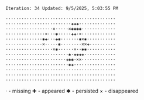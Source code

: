 `Iteration: 34 Updated: 9/5/2025, 5:03:55 PM`
<!-- GOL_START -->
`··········································`</br>
`·························✚✚✚··············`</br>
`··················×·····×✱✱✱✱·············`</br>
`···············×···✱·····✚✚·×·············`</br>
`··············✱✚···✚✱·······✱×✱···········`</br>
`··············×·····✱········××✚··········`</br>
`··················×✱······×··✱✱···········`</br>
`························✱·✚✚✚✚············`</br>
`·······················✚✱✱·××·············`</br>
`························✱✚················`</br>
`··········································`</br>
`··········································`</br>
`··········································`</br>
<!-- GOL_END -->
· - missing
✚ - appeared
✱ - persisted
× - disappeared